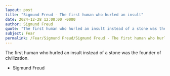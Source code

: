 ```yaml
---
layout: post
title: "Sigmund Freud - The first human who hurled an insult"
date: 2024-12-28 12:00:00 -0000
author: Sigmund Freud
quote: "The first human who hurled an insult instead of a stone was the founder of civilization."
subject: Fear
permalink: /Fear/Sigmund Freud/Sigmund Freud - The first human who hurled an insult
---
```


The first human who hurled an insult instead of a stone was the founder of civilization.

- Sigmund Freud
